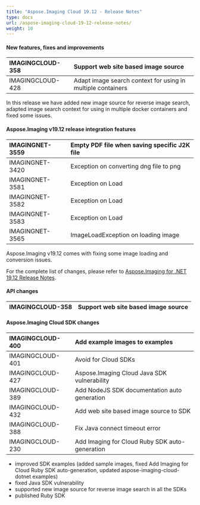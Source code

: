 ```yaml
---
title: "Aspose.Imaging Cloud 19.12 - Release Notes"
type: docs
url: /aspose-imaging-cloud-19-12-release-notes/
weight: 10
---
```


#### **New features, fixes and improvements**

|IMAGINGCLOUD-358|Support web site based image source|
| :- | :- |
|IMAGINGCLOUD-428|Adapt image search context for using in multiple containers|
In this release we have added new image source for reverse image search, adapted image search context for using in multiple docker containers and fixed some issues. 
#### **Aspose.Imaging v19.12 release integration features**

|IMAGINGNET-3559|Empty PDF file when saving specific J2K file|
| :- | :- |
|IMAGINGNET-3420|Exception on converting dng file to png|
|IMAGINGNET-3581|Exception on Load|
|IMAGINGNET-3582|Exception on Load|
|IMAGINGNET-3583|Exception on Load|
|IMAGINGNET-3565|ImageLoadException on loading image|
Aspose.Imaging v19.12 comes with fixing some image loading and conversion issues.

For the complete list of changes, please refer to [Aspose.Imaging for .NET 19.12 Release Notes](https://wiki.kharkov.dynabic.com/bin/view/Support.Imaging/Release%20Notes/Aspose.Imaging/Aspose.Imaging%20for%20.NET%20Release%20Notes/Aspose.Imaging%20for%20.NET%2019.12%20-%20Dec%202020/Aspose.Imaging%20for%20.NET%2019.01%20-%20Release%20notes/).
#### **API changes**

|IMAGINGCLOUD-358|Support web site based image source|
| :- | :- |
#### **Aspose.Imaging Cloud SDK changes**

|IMAGINGCLOUD-400|Add example images to examples|
| :- | :- |
|IMAGINGCLOUD-401|Avoid for Cloud SDKs|
|IMAGINGCLOUD-427|Aspose.Imaging Cloud Java SDK vulnerability|
|IMAGINGCLOUD-389|Add NodeJS SDK documentation auto generation|
|IMAGINGCLOUD-432|Add web site based image source to SDK|
|IMAGINGCLOUD-388|Fix Java connect timeout error|
|IMAGINGCLOUD-230|Add Imaging for Cloud Ruby SDK auto-generation|
- improved SDK examples (added sample images, fixed Add Imaging for Cloud Ruby SDK auto-generation, updated aspose-imaging-cloud-dotnet examples)
- fixed Java SDK vulnerability
- supported new image source for reverse image search in all the SDKs
- published Ruby SDK
